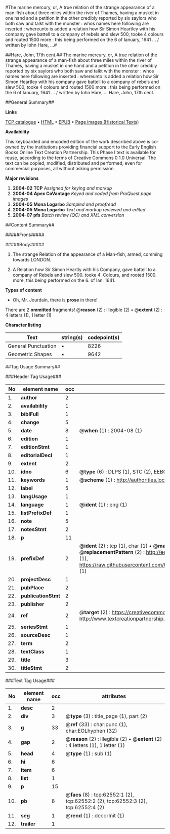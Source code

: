#The marine mercury, or, A true relation of the strange appearance of a man-fish about three miles within the river of Thames, having a musket in one hand and a petition in the other credibly reported by six saylors who both saw and talkt with the monster : whos names here following are inserted : whereunto is added a relation how Sir Simon Heartley with his company gave battell to a company of rebels and slew 500, tooke 4 colours and routed 1500 more : this being performed on the 6 of Ianuary, 1641 ... / written by Iohn Hare, ...#

##Hare, John, 17th cent.##
The marine mercury, or, A true relation of the strange appearance of a man-fish about three miles within the river of Thames, having a musket in one hand and a petition in the other credibly reported by six saylors who both saw and talkt with the monster : whos names here following are inserted : whereunto is added a relation how Sir Simon Heartley with his company gave battell to a company of rebels and slew 500, tooke 4 colours and routed 1500 more : this being performed on the 6 of Ianuary, 1641 ... / written by Iohn Hare, ...
Hare, John, 17th cent.

##General Summary##

**Links**

[TCP catalogue](http://www.ota.ox.ac.uk/tcp/)  • 
[HTML](http://tei.it.ox.ac.uk/tcp/Texts-HTML/free/A45/A45578.html)  • 
[EPUB](http://tei.it.ox.ac.uk/tcp/Texts-EPUB/free/A45/A45578.epub) • 
[Page images (Historical Texts)](https://data.historicaltexts.jisc.ac.uk/view?pubId=eebo-12497245e&pageId=eebo-12497245e-62552-1)

**Availability**

This keyboarded and encoded edition of the
	       work described above is co-owned by the institutions
	       providing financial support to the Early English Books
	       Online Text Creation Partnership. This Phase I text is
	       available for reuse, according to the terms of Creative
	       Commons 0 1.0 Universal. The text can be copied,
	       modified, distributed and performed, even for
	       commercial purposes, all without asking permission.

**Major revisions**

1. __2004-02__ __TCP__ *Assigned for keying and markup*
1. __2004-04__ __Apex CoVantage__ *Keyed and coded from ProQuest page images*
1. __2004-05__ __Mona Logarbo__ *Sampled and proofread*
1. __2004-05__ __Mona Logarbo__ *Text and markup reviewed and edited*
1. __2004-07__ __pfs__ *Batch review (QC) and XML conversion*

##Content Summary##

#####Front#####

#####Body#####

1. The strange Relation of the appearance of a Man-fish, armed, comming towards LONDON.

1. A Relation how Sir Simon Heartly with his Company, gave battell to a company of Rebels and slew 500. tooke 4. Colours, and rooted 1500. more, this being performed on the 6. of Ian. 1641.

**Types of content**

  * Oh, Mr. Jourdain, there is **prose** in there!

There are 2 **ommitted** fragments! 
 @__reason__ (2) : illegible (2)  •  @__extent__ (2) : 4 letters (1), 1 letter (1)

**Character listing**


|Text|string(s)|codepoint(s)|
|---|---|---|
|General Punctuation|•|8226|
|Geometric Shapes|▪|9642|

##Tag Usage Summary##

###Header Tag Usage###

|No|element name|occ|attributes|
|---|---|---|---|
|1.|__author__|2||
|2.|__availability__|1||
|3.|__biblFull__|1||
|4.|__change__|5||
|5.|__date__|8| @__when__ (1) : 2004-08 (1)|
|6.|__edition__|1||
|7.|__editionStmt__|1||
|8.|__editorialDecl__|1||
|9.|__extent__|2||
|10.|__idno__|6| @__type__ (6) : DLPS (1), STC (2), EEBO-CITATION (1), OCLC (1), VID (1)|
|11.|__keywords__|1| @__scheme__ (1) : http://authorities.loc.gov/ (1)|
|12.|__label__|5||
|13.|__langUsage__|1||
|14.|__language__|1| @__ident__ (1) : eng (1)|
|15.|__listPrefixDef__|1||
|16.|__note__|5||
|17.|__notesStmt__|2||
|18.|__p__|11||
|19.|__prefixDef__|2| @__ident__ (2) : tcp (1), char (1)  •  @__matchPattern__ (2) : ([0-9\-]+):([0-9IVX]+) (1), (.+) (1)  •  @__replacementPattern__ (2) : http://eebo.chadwyck.com/downloadtiff?vid=$1&page=$2 (1), https://raw.githubusercontent.com/textcreationpartnership/Texts/master/tcpchars.xml#$1 (1)|
|20.|__projectDesc__|1||
|21.|__pubPlace__|2||
|22.|__publicationStmt__|2||
|23.|__publisher__|2||
|24.|__ref__|2| @__target__ (2) : https://creativecommons.org/publicdomain/zero/1.0/ (1), http://www.textcreationpartnership.org/docs/. (1)|
|25.|__seriesStmt__|1||
|26.|__sourceDesc__|1||
|27.|__term__|2||
|28.|__textClass__|1||
|29.|__title__|3||
|30.|__titleStmt__|2||


###Text Tag Usage###

|No|element name|occ|attributes|
|---|---|---|---|
|1.|__desc__|2||
|2.|__div__|3| @__type__ (3) : title_page (1), part (2)|
|3.|__g__|33| @__ref__ (33) : char:punc (1), char:EOLhyphen (32)|
|4.|__gap__|2| @__reason__ (2) : illegible (2)  •  @__extent__ (2) : 4 letters (1), 1 letter (1)|
|5.|__head__|4| @__type__ (1) : sub (1)|
|6.|__hi__|6||
|7.|__item__|6||
|8.|__list__|1||
|9.|__p__|15||
|10.|__pb__|8| @__facs__ (8) : tcp:62552:1 (2), tcp:62552:2 (2), tcp:62552:3 (2), tcp:62552:4 (2)|
|11.|__seg__|1| @__rend__ (1) : decorInit (1)|
|12.|__trailer__|1||
